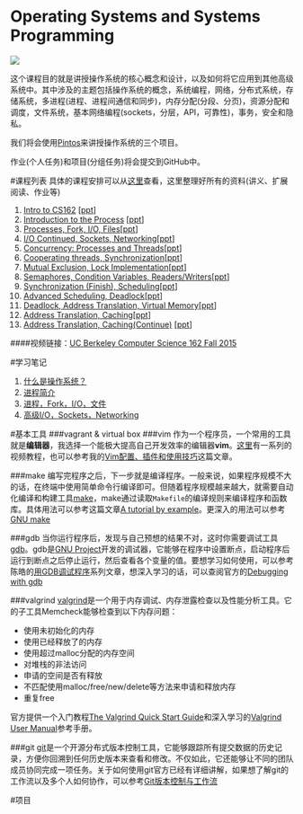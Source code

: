 # Operating Systems and Systems Programming
![](https://raw.githubusercontent.com/samlaudev/Learning-Operating-Systems/master/ScreenShots/Unix-History.png)


这个课程目的就是讲授操作系统的核心概念和设计，以及如何将它应用到其他高级系统中。其中涉及的主题包括操作系统的概念，系统编程，网络，分布式系统，存储系统，多进程(进程、进程间通信和同步)，内存分配(分段、分页)，资源分配和调度，文件系统，基本网络编程(sockets，分层，API，可靠性)，事务，安全和隐私。

我们将会使用[Pintos](https://cs162.eecs.berkeley.edu/projects/general/logistics/)来讲授操作系统的三个项目。

作业(个人任务)和项目(分组任务)将会提交到GitHub中。


#课程列表
具体的课程安排可以从[这里](https://cs162.eecs.berkeley.edu)查看，这里整理好所有的资料(讲义、扩展阅读、作业等)


1. [Intro to CS162](https://raw.githubusercontent.com/samlaudev/Learning-Operating-Systems/master/Handouts/PDF/Lecture%201-%20What%20is%20an%20Operating%20System.pdf) [[ppt](https://github.com/samlaudev/Learning-Operating-Systems/raw/a0262dc3370d4f0eb890b8c8b07a1e9857581dec/Handouts/PPT/Lecture%201-%20What%20is%20an%20Operating%20System.pptx)]
2. [Introduction to the Process](https://raw.githubusercontent.com/samlaudev/Learning-Operating-Systems/master/Handouts/PDF/Lecture%202-%20Introduction%20to%20Process.pdf) [[ppt](https://raw.githubusercontent.com/samlaudev/Learning-Operating-Systems/master/Handouts/PPT/Lecture%202-%20Introduction%20to%20Process.pptx)]
3. [Processes, Fork, I/O, Files](https://github.com/samlaudev/Learning-Operating-Systems/raw/master/Handouts/PDF/Lecture%203-%20Processes%2C%20Fork%2C%20I:O%2C%20Files.pdf)[[ppt](https://github.com/samlaudev/Learning-Operating-Systems/raw/master/Handouts/PPT/Lecture%203-%20Processes%2C%20Fork%2C%20I:O%2C%20Files.pptx)]
4. [I/O Continued, Sockets, Networking](https://github.com/samlaudev/Learning-Operating-Systems/raw/master/Handouts/PDF/Lecture%204-%20I:O%20Continued%2C%20Sockets%2C%20Networking.pdf)[[ppt](https://github.com/samlaudev/Learning-Operating-Systems/raw/master/Handouts/PPT/Lecture%204-%20I:O%20Continued%2C%20Sockets%2C%20Networking.pptx)]
5. [Concurrency: Processes and Threads](https://github.com/samlaudev/Learning-Operating-Systems/raw/master/Handouts/PDF/Lecture%205-%20Concurrency%20Processes%20and%20Threads.pdf)[[ppt](https://github.com/samlaudev/Learning-Operating-Systems/raw/master/Handouts/PPT/Lecture%205-%20Concurrency%20Processes%20and%20Threads.pptx)]
6. [Cooperating threads, Synchronization](https://github.com/samlaudev/Learning-Operating-Systems/raw/master/Handouts/PDF/Lecture%206-%20Cooperating%20threads%2C%20Synchronization.pdf)[[ppt](https://github.com/samlaudev/Learning-Operating-Systems/raw/master/Handouts/PPT/Lecture%206-%20Cooperating%20threads%2C%20Synchronization.pptx)]
7. [Mutual Exclusion, Lock Implementation](https://github.com/samlaudev/Learning-Operating-Systems/raw/master/Handouts/PDF/Lecture%207-%20Mutual%20Exclusion%2C%20Lock%20Implementation.pdf)[[ppt](https://github.com/samlaudev/Learning-Operating-Systems/raw/master/Handouts/PPT/Lecture%207-%20Mutual%20Exclusion%2C%20Lock%20Implementation.pptx)]
8. [Semaphores, Condition Variables, Readers/Writers](https://github.com/samlaudev/Learning-Operating-Systems/raw/master/Handouts/PDF/Lecture%208-%20Semaphores%2C%20Condition%20Variables%2C%20Readers:Writers.pdf)[[ppt](https://github.com/samlaudev/Learning-Operating-Systems/raw/master/Handouts/PPT/Lecture%208-%20Semaphores%2C%20Condition%20Variables%2C%20Readers:Writers.pptx)]
9. [Synchronization (Finish), Scheduling](https://github.com/samlaudev/Learning-Operating-Systems/raw/master/Handouts/PDF/Lecture%209-%20Synchronization%20(Finish)%2C%20Scheduling.pdf)[[ppt](https://github.com/samlaudev/Learning-Operating-Systems/raw/master/Handouts/PPT/Lecture%209-%20Synchronization%20(Finish)%2C%20Scheduling.pptx)]
10. [Advanced Scheduling, Deadlock](https://github.com/samlaudev/Learning-Operating-Systems/raw/master/Handouts/PDF/Lecture%2010-%20Advanced%20Scheduling%2C%20Deadlock.pdf)[[ppt](https://github.com/samlaudev/Learning-Operating-Systems/raw/master/Handouts/PPT/Lecture%2010-%20Advanced%20Scheduling%2C%20Deadlock.pptx)]
11. [Deadlock, Address Translation, Virtual Memory](https://github.com/samlaudev/Learning-Operating-Systems/raw/master/Handouts/PDF/Lecture%2011-%20Deadlock%2C%20Address%20Translation%2C%20Virtual%20Memory.pdf)[[ppt](https://github.com/samlaudev/Learning-Operating-Systems/raw/master/Handouts/PPT/Lecture%2011-%20Deadlock%2C%20Address%20Translation%2C%20Virtual%20Memory.pptx)]
12. [Address Translation, Caching](https://github.com/samlaudev/Learning-Operating-Systems/raw/master/Handouts/PDF/Lecture%2012-%20Address%20Translation%2C%20Caching.pdf)[[ppt](https://github.com/samlaudev/Learning-Operating-Systems/raw/master/Handouts/PPT/Lecture%2012-%20Address%20Translation%2C%20Caching.pptx)]
13. [Address Translation, Caching(Continue)](https://github.com/samlaudev/Learning-Operating-Systems/raw/master/Handouts/PDF/Lecture%2013-%20Address%20Translation%2C%20Caching%20Continue.pdf) [[ppt](https://github.com/samlaudev/Learning-Operating-Systems/raw/master/Handouts/PPT/Lecture%2013-%20Address%20Translation%2C%20Caching%20Continue.pptx)]

####视频链接：[UC Berkeley Computer Science 162 Fall 2015](https://www.youtube.com/watch?v=1IcZB26STUE&list=PLmJS5QR6Sdxy4XHQ5A__3irZvSQh1yI8V)



#学习笔记
1. [什么是操作系统？](https://github.com/samlaudev/Learning-Operating-Systems/blob/master/Blogs/2015-10-12/2015-10-12-What's-Operating-System.md)
2. [进程简介](https://github.com/samlaudev/Learning-Operating-Systems/blob/master/Blogs/2015-10-16/2015-10-16-Introduction-to-the-Process.md)
3. [进程，Fork，I/O，文件](https://github.com/samlaudev/Learning-Operating-Systems/blob/master/Blogs/2015-10-30/2015-10-30-Processes%2C%20Fork%2C%20I:O%2C%20Files.md)
4. [高级I/O，Sockets，Networking](https://github.com/samlaudev/Learning-Operating-Systems/blob/master/Blogs/2015-11-5/2015-11-5-I:O%20Continued%2C%20Sockets%2C%20Networking.md)

#基本工具
###vagrant & virtual box
###vim
作为一个程序员，一个常用的工具就是**编辑器**，我选择一个能极大提高自己开发效率的编辑器**vim**。[这里](http://derekwyatt.org/vim/tutorials/)有一系列的视频教程，也可以参考我的[Vim配置、插件和使用技巧](http://www.jianshu.com/p/a0b452f8f720)这篇文章。

###make
编写完程序之后，下一步就是编译程序。一般来说，如果程序规模不大的话，在终端中使用简单命令行编译即可。但随着程序规模越来越大，就需要自动化编译和构建工具[make](https://en.wikipedia.org/wiki/Make_(software))，make通过读取`Makefile`的编译规则来编译程序和函数库。具体用法可以参考这篇文章[A tutorial by example](http://mrbook.org/blog/?s=make)。更深入的用法可以参考[GNU make](http://www.gnu.org/software/make/manual/make.html)

###gdb
当你运行程序后，发现与自己预想的结果不对，这时你需要调试工具[gdb](https://sourceware.org/gdb/)。gdb是[GNU Project](https://en.wikipedia.org/wiki/GNU)开发的调试器，它能够在程序中设置断点，启动程序后运行到断点之后停止运行，然后查看各个变量的值。要想学习如何使用，可以参考陈皓的[用GDB调试程序](http://blog.csdn.net/haoel/article/category/9197)系列文章，想深入学习的话，可以查阅官方的[Debugging with gdb](https://sourceware.org/gdb/current/onlinedocs/gdb/)

###valgrind
[valgrind](http://www.valgrind.org)是一个用于内存调试、内存泄露检查以及性能分析工具。它的子工具Memcheck能够检查到以下内存问题：
* 使用未初始化的内存
* 使用已经释放了的内存
* 使用超过malloc分配的内存空间
* 对堆栈的非法访问
* 申请的空间是否有释放
* 不匹配使用malloc/free/new/delete等方法来申请和释放内存
* 重复free

官方提供一个入门教程[The Valgrind Quick Start Guide](http://www.valgrind.org/docs/manual/QuickStart.html)和深入学习的[Valgrind User Manual](http://www.valgrind.org/docs/manual/manual.html)参考手册。

###git
[git](http://www.git-scm.com)是一个开源分布式版本控制工具，它能够跟踪所有提交数据的历史记录，方便你回溯到任何历史版本来查看和修改。不仅如此，它还能够让不同的团队成员协同完成一项任务。关于如何使用git官方已经有详细讲解，如果想了解git的工作流以及多个人如何协作，可以参考[Git版本控制与工作流](http://www.jianshu.com/p/67afe711c731)


#项目
